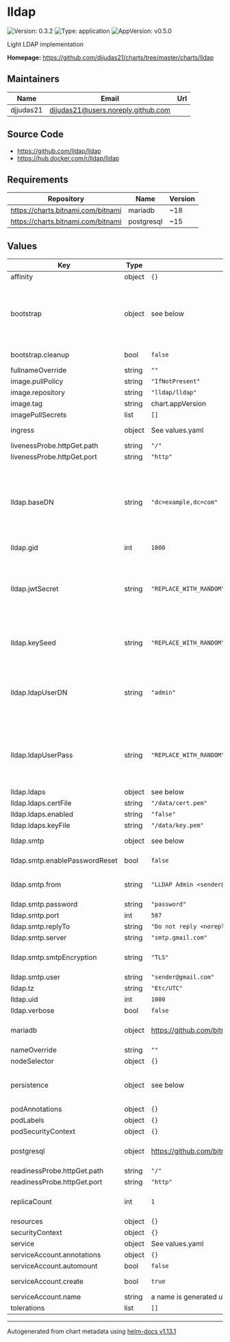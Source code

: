 # lldap

![Version: 0.3.2](https://img.shields.io/badge/Version-0.3.2-informational?style=flat-square) ![Type: application](https://img.shields.io/badge/Type-application-informational?style=flat-square) ![AppVersion: v0.5.0](https://img.shields.io/badge/AppVersion-v0.5.0-informational?style=flat-square)

Light LDAP implementation

**Homepage:** <https://github.com/djjudas21/charts/tree/master/charts/lldap>

## Maintainers

| Name | Email | Url |
| ---- | ------ | --- |
| djjudas21 | <djjudas21@users.noreply.github.com> |  |

## Source Code

* <https://github.com/lldap/lldap>
* <https://hub.docker.com/r/lldap/lldap>

## Requirements

| Repository | Name | Version |
|------------|------|---------|
| https://charts.bitnami.com/bitnami | mariadb | ~18 |
| https://charts.bitnami.com/bitnami | postgresql | ~15 |

## Values

| Key | Type | Default | Description |
|-----|------|---------|-------------|
| affinity | object | `{}` |  |
| bootstrap | object | see below | Bootstrap (i.e. create) users and groups automatically. It is safe to run the bootstrap multiple times, however the one-shot Kubernetes job will be created on the first deployment, and the job will not be executed on subsequent deployments unless the job is deleted. |
| bootstrap.cleanup | bool | `false` | Remove redundant users and groups which are not in the config below |
| fullnameOverride | string | `""` |  |
| image.pullPolicy | string | `"IfNotPresent"` | image pull policy |
| image.repository | string | `"lldap/lldap"` | image repository |
| image.tag | string | chart.appVersion | image tag |
| imagePullSecrets | list | `[]` |  |
| ingress | object | See values.yaml | Enable and configure ingress settings for the chart under this key. |
| livenessProbe.httpGet.path | string | `"/"` |  |
| livenessProbe.httpGet.port | string | `"http"` |  |
| lldap.baseDN | string | `"dc=example,dc=com"` | Base DN for LDAP. This is usually your domain name, and is used as a namespace for your users. The choice is arbitrary, but will be needed to configure the LDAP integration with other services. The sample value is for "example.com", but you can extend it with as many "dc" as you want, and you don't actually need to own the domain name. |
| lldap.gid | int | `1000` |  |
| lldap.jwtSecret | string | `"REPLACE_WITH_RANDOM"` | Random secret for JWT signature. This secret should be random, and should be shared with application servers that need to consume the JWTs. Changing this secret will invalidate all user sessions and require them to re-login. You can generate it with (on linux): LC_ALL=C tr -dc 'A-Za-z0-9!#%&'\''()*+,-./:;<=>?@[\]^_{|}~' </dev/urandom | head -c 32; echo '' |
| lldap.keySeed | string | `"REPLACE_WITH_RANDOM"` | Seed to generate the server private key. This can be any random string, the recommendation is that it's at least 12 characters long. |
| lldap.ldapUserDN | string | `"admin"` | Admin username. For the LDAP interface, a value of "admin" here will create the LDAP user "cn=admin,ou=people,dc=example,dc=com" (with the base DN above). For the administration interface, this is the username. |
| lldap.ldapUserPass | string | `"REPLACE_WITH_RANDOM"` | Admin password. Password for the admin account, both for the LDAP bind and for the administration interface. It is only used when initially creating the admin user. It should be minimum 8 characters long. Note: you can create another admin user for user administration, this is just the default one. |
| lldap.ldaps | object | see below | Options to configure LDAPS |
| lldap.ldaps.certFile | string | `"/data/cert.pem"` | Certificate file. |
| lldap.ldaps.enabled | string | `"false"` | Whether to enable LDAPS. |
| lldap.ldaps.keyFile | string | `"/data/key.pem"` | Certificate key file. |
| lldap.smtp | object | see below | Options to configure SMTP parameters, to send password reset emails. |
| lldap.smtp.enablePasswordReset | bool | `false` | Whether to enabled password reset via email, from LLDAP. |
| lldap.smtp.from | string | `"LLDAP Admin <sender@gmail.com>"` | The header field: how the sender appears in the email. The first is a free-form name, followed by an email between <>. Optional. |
| lldap.smtp.password | string | `"password"` | The SMTP password. |
| lldap.smtp.port | int | `587` | The SMTP port. |
| lldap.smtp.replyTo | string | `"Do not reply <noreply@localhost>"` | Same for reply-to, optional. |
| lldap.smtp.server | string | `"smtp.gmail.com"` | The SMTP server. |
| lldap.smtp.smtpEncryption | string | `"TLS"` | How the connection is encrypted, either "NONE" (no encryption), "TLS" or "STARTTLS". |
| lldap.smtp.user | string | `"sender@gmail.com"` | The SMTP user, usually your email address. |
| lldap.tz | string | `"Etc/UTC"` |  |
| lldap.uid | int | `1000` |  |
| lldap.verbose | bool | `false` | Tune the logging to be more verbose |
| mariadb | object | https://github.com/bitnami/charts/blob/master/bitnami/mariadb/values.yaml | Enable and configure mariadb database subchart under this key.    For more options see [mariadb chart documentation](https://github.com/bitnami/charts/tree/master/bitnami/mariadb) |
| nameOverride | string | `""` |  |
| nodeSelector | object | `{}` |  |
| persistence | object | see below | Persistence is only required if you are using the SQLite database (default). You can disable persistence if you select MariaDB or PostgreSQL. |
| podAnnotations | object | `{}` |  |
| podLabels | object | `{}` |  |
| podSecurityContext | object | `{}` |  |
| postgresql | object | https://github.com/bitnami/charts/blob/master/bitnami/postgresql/values.yaml | Enable and configure postgresql database subchart under this key.    For more options see [postgresql chart documentation](https://github.com/bitnami/charts/tree/master/bitnami/postgresql) |
| readinessProbe.httpGet.path | string | `"/"` |  |
| readinessProbe.httpGet.port | string | `"http"` |  |
| replicaCount | int | `1` | Number of lldap replicas. Do not increase this above 1 if you are using the SQLite backend. |
| resources | object | `{}` |  |
| securityContext | object | `{}` |  |
| service | object | See values.yaml | Configures service settings for the chart. |
| serviceAccount.annotations | object | `{}` | Annotations to add to the service account |
| serviceAccount.automount | bool | `false` |  |
| serviceAccount.create | bool | `true` | Specifies whether a service account should be created |
| serviceAccount.name | string | a name is generated using the fullname template | The name of the service account to use. |
| tolerations | list | `[]` |  |

----------------------------------------------
Autogenerated from chart metadata using [helm-docs v1.13.1](https://github.com/norwoodj/helm-docs/releases/v1.13.1)
